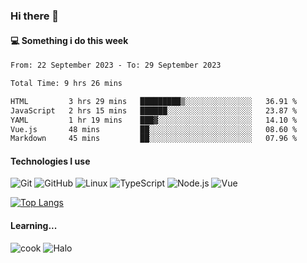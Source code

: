 ### Hi there 👋

#### 💻 Something i do this week

<!--START_SECTION:waka-->

```txt
From: 22 September 2023 - To: 29 September 2023

Total Time: 9 hrs 26 mins

HTML         3 hrs 29 mins   █████████▒░░░░░░░░░░░░░░░   36.91 %
JavaScript   2 hrs 15 mins   ██████░░░░░░░░░░░░░░░░░░░   23.87 %
YAML         1 hr 19 mins    ███▓░░░░░░░░░░░░░░░░░░░░░   14.10 %
Vue.js       48 mins         ██░░░░░░░░░░░░░░░░░░░░░░░   08.60 %
Markdown     45 mins         ██░░░░░░░░░░░░░░░░░░░░░░░   07.96 %
```

<!--END_SECTION:waka-->


#### Technologies I use
![Git](https://img.shields.io/badge/-Git-222222?style=flat&logo=git&logoColor=F05032)
![GitHub](https://img.shields.io/badge/-GitHub-181717?style=flat&logo=github)
![Linux](https://img.shields.io/badge/-Linux-222222?style=flat&logo=linux&logoColor=FCC624)
![TypeScript](https://img.shields.io/badge/-TypeScript-000000?style=flat&logo=typescript)
![Node.js](https://img.shields.io/badge/-Node.js-222222?style=flat&logo=node.js&logoColor=339933)
![Vue](https://img.shields.io/badge/-Vue-222222?style=flat&logo=Vue.js&logoColor=4FC08D)

[![Top Langs](https://github-readme-stats.vercel.app/api/top-langs/?username=GodlessLiu&layout=compact)](https://github.com/anuraghazra/github-readme-stats)
#### Learning...
![cook](https://img.shields.io/badge/cook-v0.0.0-yellow.svg)
![Halo](https://img.shields.io/badge/Halo-v2.9.0-blue.svg)
